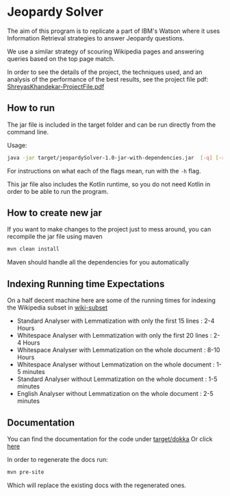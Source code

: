 # Jeopardy Solver

The aim of this program is to replicate a part of IBM's Watson where it uses
Information Retrieval strategies to answer Jeopardy questions.

We use a similar strategy of scouring Wikipedia pages and answering queries
based on the top page match.

In order to see the details of the project, the techniques used, and an analysis
of the performance of the best results, see the project file pdf: 
[ShreyasKhandekar-ProjectFile.pdf](ShreyasKhandekar-ProjectFile.pdf)

## How to run

The jar file is included in the target folder and can be run directly from the
command line.

Usage:
```bash
java -jar target/jeopardySolver-1.0-jar-with-dependencies.jar  [-q] [-r] [-t] [-s scoreFormula] [-h]
```

For instructions on what each of the flags mean, run with the `-h` flag.

This jar file also includes the Kotlin runtime, so you do not need Kotlin in
order to be able to run the program.


## How to create new jar

If you want to make changes to the project just to mess around,
you can recompile the jar file using maven
```bash
mvn clean install
```

Maven should handle all the dependencies for you automatically

## Indexing Running time Expectations

On a half decent machine here are some of the running times for indexing the
Wikipedia subset in [wiki-subset](src/main/resources/wiki-subset)

- Standard Analyser with Lemmatization with only the first 15 lines : 2-4 Hours
- Whitespace Analyser with Lemmatization with only the first 20 lines : 2-4 Hours
- Whitespace Analyser with Lemmatization on the whole document : 8-10 Hours
- Whitespace Analyser without Lemmatization on the whole document : 1-5 minutes
- Standard Analyser without Lemmatization on the whole document : 1-5 minutes
- English Analyser without Lemmatization on the whole document : 2-5 minutes


## Documentation

You can find the documentation for the code under [target/dokka](target/dokka)
Or click [here](https://rawgit.com/ShreyasKhandekar/jeopardySolver/main/target/dokka/index.html)

In order to regenerate the docs run:

```bash
mvn pre-site
```

Which will replace the existing docs with the regenerated ones.